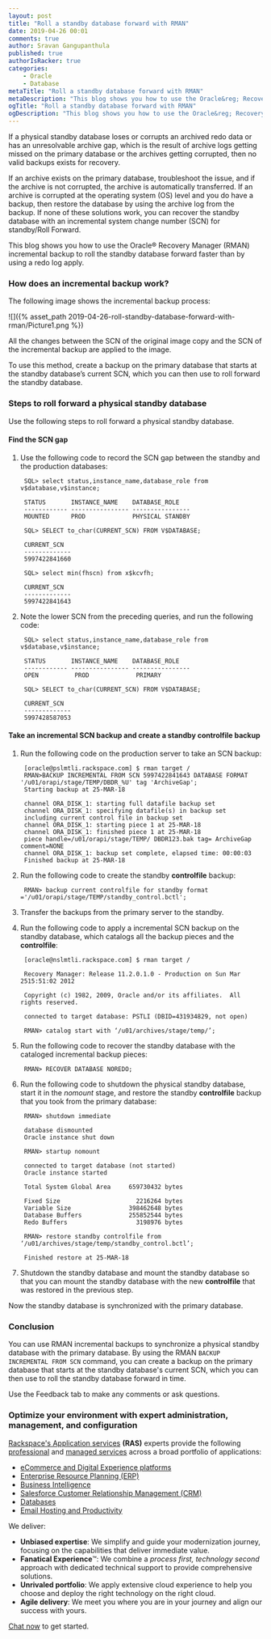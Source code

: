 ```yaml
---
layout: post
title: "Roll a standby database forward with RMAN"
date: 2019-04-26 00:01
comments: true
author: Sravan Gangupanthula
published: true
authorIsRacker: true
categories:
    - Oracle
    - Database
metaTitle: "Roll a standby database forward with RMAN"
metaDescription: "This blog shows you how to use the Oracle&reg; Recovery Manager (RMAN) incremental backup to roll the standby database forward faster than by using a redo log apply."
ogTitle: "Roll a standby database forward with RMAN"
ogDescription: "This blog shows you how to use the Oracle&reg; Recovery Manager (RMAN) incremental backup to roll the standby database forward faster than by using a redo log apply."
---
```


If a physical standby database loses or corrupts an archived redo data or
has an unresolvable archive gap, which is the result of archive logs getting
missed on the primary database or the archives getting corrupted, then no
valid backups exists for recovery.

<!-- more -->

If an archive exists on the primary database, troubleshoot the issue, and if
the archive is not corrupted, the archive is automatically transferred. If
an archive is corrupted at the operating system (OS) level and you do have a
backup, then restore the database by using the archive log from the backup. If
none of these solutions work, you can recover the standby database with an
incremental system change number (SCN) for standby/Roll Forward.

This blog shows you how to use the Oracle&reg; Recovery Manager (RMAN)
incremental backup to roll the standby database forward faster than by using a
redo log apply.

### How does an incremental backup work?

The following image shows the incremental backup process:

![]({% asset_path 2019-04-26-roll-standby-database-forward-with-rman/Picture1.png %})

All the changes between the SCN of the original image copy and the SCN of the
incremental backup are applied to the image.

To use this method, create a backup on the primary database that starts at the
standby database’s current SCN, which you can then use to roll forward the standby database.

### Steps to roll forward a physical standby database

Use the following steps to roll forward a physical standby database.

#### Find the SCN gap

1. Use the following code to record the SCN gap between the standby and the
   production databases:

        SQL> select status,instance_name,database_role from v$database,v$instance;

        STATUS       INSTANCE_NAME    DATABASE_ROLE
        ------------ ---------------- ----------------
        MOUNTED      PROD             PHYSICAL STANDBY

        SQL> SELECT to_char(CURRENT_SCN) FROM V$DATABASE;

        CURRENT_SCN
        -------------
        5997422841660

        SQL> select min(fhscn) from x$kcvfh;

        CURRENT_SCN
        -------------
        5997422841643

2. Note the lower SCN from the preceding queries, and run the following code:


        SQL> select status,instance_name,database_role from v$database,v$instance;

        STATUS       INSTANCE_NAME    DATABASE_ROLE
        ------------ ---------------- ----------------
        OPEN          PROD             PRIMARY

        SQL> SELECT to_char(CURRENT_SCN) FROM V$DATABASE;

        CURRENT_SCN
        -------------
        5997428587053

#### Take an incremental SCN backup and create a standby **controlfile** backup

1. Run the following code on the production server to take an SCN backup:

        [oracle@pslmtli.rackspace.com] $ rman target /
        RMAN>BACKUP INCREMENTAL FROM SCN 5997422841643 DATABASE FORMAT '/u01/orapi/stage/TEMP/DBDR_%U' tag 'ArchiveGap';
        Starting backup at 25-MAR-18

        channel ORA_DISK_1: starting full datafile backup set
        channel ORA_DISK_1: specifying datafile(s) in backup set
        including current control file in backup set
        channel ORA_DISK_1: starting piece 1 at 25-MAR-18
        channel ORA_DISK_1: finished piece 1 at 25-MAR-18
        piece handle=/u01/orapi/stage/TEMP/ DBDR123.bak tag= ArchiveGap comment=NONE
        channel ORA_DISK_1: backup set complete, elapsed time: 00:00:03
        Finished backup at 25-MAR-18

2. Run the following code to create the standby **controlfile** backup:

        RMAN> backup current controlfile for standby format ='/u01/orapi/stage/TEMP/standby_control.bctl';

3. Transfer the backups from the primary server to the standby.

4. Run the following code to apply a incremental SCN backup on the standby
   database, which catalogs all the backup pieces and the **controlfile**:

        [oracle@nslmtli.rackspace.com] $ rman target /

        Recovery Manager: Release 11.2.0.1.0 - Production on Sun Mar 2515:51:02 2012

        Copyright (c) 1982, 2009, Oracle and/or its affiliates.  All rights reserved.

        connected to target database: PSTLI (DBID=431934829, not open)

        RMAN> catalog start with ‘/u01/archives/stage/temp/’;


5. Run the following code to recover the standby database with the cataloged
   incremental backup pieces:

        RMAN> RECOVER DATABASE NOREDO;

6. Run the following code to shutdown the physical standby database, start it
   in the *nomount* stage, and restore the standby **controlfile** backup that
   you took from the primary database:

        RMAN> shutdown immediate

        database dismounted
        Oracle instance shut down

        RMAN> startup nomount

        connected to target database (not started)
        Oracle instance started

        Total System Global Area     659730432 bytes

        Fixed Size                     2216264 bytes
        Variable Size                398462648 bytes
        Database Buffers             255852544 bytes
        Redo Buffers                   3198976 bytes

        RMAN> restore standby controlfile from ‘/u01/archives/stage/temp/standby_control.bctl’;

        Finished restore at 25-MAR-18

7. Shutdown the standby database and mount the standby database so that you can
   mount the standby database with the new **controlfile** that was restored in
   the previous step.

Now the standby database is synchronized with the primary database.

### Conclusion

You can use RMAN incremental backups to synchronize a physical standby database
with the primary database. By using the RMAN `BACKUP INCREMENTAL FROM SCN`
command, you can create a backup on the primary database that starts at the
standby database's current SCN, which you can then use to roll the standby
database forward in time.

Use the Feedback tab to make any comments or ask questions.

### Optimize your environment with expert administration, management, and configuration

[Rackspace's Application services](https://www.rackspace.com/application-management/managed-services)
**(RAS)** experts provide the following [professional](https://www.rackspace.com/application-management/professional-services)
and
[managed services](https://www.rackspace.com/application-management/managed-services) across
a broad portfolio of applications:

- [eCommerce and Digital Experience platforms](https://www.rackspace.com/ecommerce-digital-experience)
- [Enterprise Resource Planning (ERP)](https://www.rackspace.com/erp)
- [Business Intelligence](https://www.rackspace.com/business-intelligence)
- [Salesforce Customer Relationship Management (CRM)](https://www.rackspace.com/salesforce-managed-services)
- [Databases](https://www.rackspace.com/dba-services)
- [Email Hosting and Productivity](https://www.rackspace.com/email-hosting)

We deliver:

- **Unbiased expertise**: We simplify and guide your modernization journey,
focusing on the capabilities that deliver immediate value.
- **Fanatical Experience**&trade;: We combine a *process first, technology second*
approach with dedicated technical support to provide comprehensive solutions.
- **Unrivaled portfolio**: We apply extensive cloud experience to help you
choose and deploy the right technology on the right cloud.
- **Agile delivery**: We meet you where you are in your journey and align
our success with yours.

[Chat now](https://www.rackspace.com/#chat) to get started.
